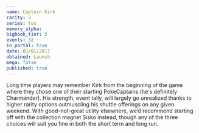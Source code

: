 ```yaml
---
name: Captain Kirk
rarity: 2
series: tos
memory_alpha:
bigbook_tier: 5
events: 32
in_portal: true
date: 01/01/2017
obtained: Launch
mega: false
published: true
---
```


Long time players may remember Kirk from the beginning of the game where they chose one of their starting PokeCaptains (he's definitely Charmander). His strength, event tally, will largely go unrealized thanks to higher rarity options outmuscling his shuttle offerings on any given weekend. With good-not-great utility elsewhere, we’d recommend starting off with the collection magnet Sisko instead, though any of the three choices will suit you fine in both the short term and long run.
